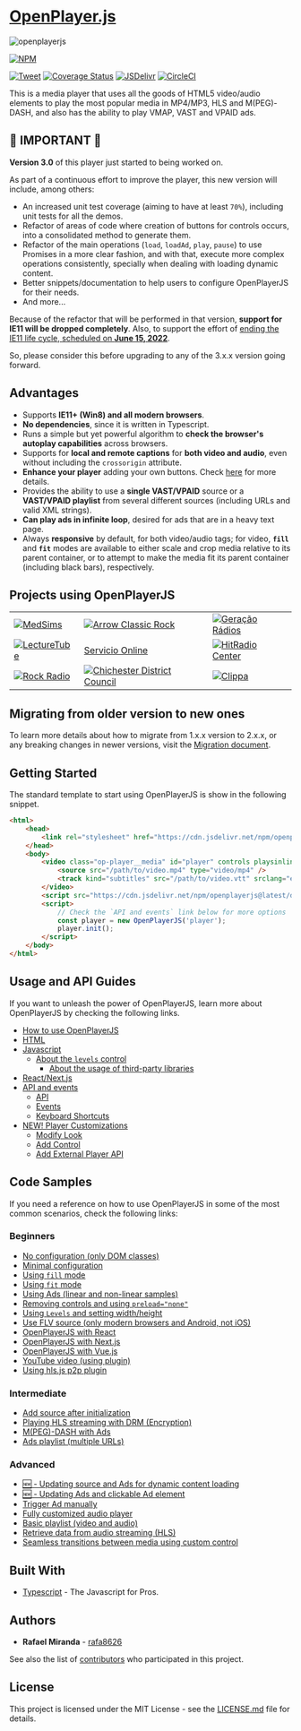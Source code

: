 # [OpenPlayer.js](https://www.openplayerjs.com)

![openplayerjs](https://user-images.githubusercontent.com/910829/46182430-d4c0f380-c299-11e8-89a8-c7554a70b66c.png)

[![NPM](https://nodeico.herokuapp.com/openplayerjs.svg)](https://npmjs.com/package/openplayerjs)

[![Tweet](https://img.shields.io/twitter/url/http/shields.io.svg?style=social)](https://twitter.com/intent/tweet?text=Support%20OpenPlayerJS%20by%20giving%20the%20project%20a%20start%20at%20&url=https://www.openplayerjs.com&hashtags=openplayerjs,mediaplayer,vpaid,opensourcerocks,streaming)
[![Coverage Status](https://coveralls.io/repos/github/openplayerjs/openplayerjs/badge.svg)](https://coveralls.io/github/openplayerjs/openplayerjs?branch=master)
[![JSDelivr](https://data.jsdelivr.com/v1/package/npm/openplayerjs/badge)](https://www.jsdelivr.com/package/npm/openplayerjs)
[![CircleCI](https://circleci.com/gh/openplayerjs/openplayerjs/tree/master.svg?style=svg)](https://circleci.com/gh/openplayerjs/openplayerjs/tree/master)

This is a media player that uses all the goods of HTML5 video/audio elements to play the most popular media in MP4/MP3, HLS and M(PEG)-DASH, and also has the ability to play VMAP, VAST and VPAID ads.

## 🚨 IMPORTANT 🚨

**Version 3.0** of this player just started to being worked on.

As part of a continuous effort to improve the player, this new version will include, among others:

-   An increased unit test coverage (aiming to have at least `70%`), including unit tests for all the demos.
-   Refactor of areas of code where creation of buttons for controls occurs, into a consolidated method to generate them.
-   Refactor of the main operations (`load`, `loadAd`, `play`, `pause`) to use Promises in a more clear fashion, and with that, execute more complex operations consistently, specially when dealing with loading dynamic content.
-   Better snippets/documentation to help users to configure OpenPlayerJS for their needs.
-   And more...

Because of the refactor that will be performed in that version, **support for IE11 will be dropped completely**. Also, to support the effort of [ending the IE11 life cycle, scheduled on **June 15, 2022**](https://docs.microsoft.com/en-us/lifecycle/faq/internet-explorer-microsoft-edge#:~:text=Internet%20Explorer%2011-,Is%20Internet%20Explorer%2011%20the%20last%20version%20of%20Internet%20Explorer,systems%20starting%20June%2015%2C%202022.).

So, please consider this before upgrading to any of the 3.x.x version going forward.

## Advantages

-   Supports **IE11+ (Win8) and all modern browsers**.
-   **No dependencies**, since it is written in Typescript.
-   Runs a simple but yet powerful algorithm to **check the browser's autoplay capabilities** across browsers.
-   Supports for **local and remote captions** for **both video and audio**, even without including the `crossorigin` attribute.
-   **Enhance your player** adding your own buttons. Check [here](./docs/customize.md) for more details.
-   Provides the ability to use a **single VAST/VPAID** source or a **VAST/VPAID playlist** from several different sources (including URLs and valid XML strings).
-   **Can play ads in infinite loop**, desired for ads that are in a heavy text page.
-   Always **responsive** by default, for both video/audio tags; for video, **`fill`** and **`fit`** modes are available to either scale and crop media relative to its parent container, or to attempt to make the media fit its parent container (including black bars), respectively.

## Projects using OpenPlayerJS

|                                                                                                                                                  |                                                                                                                                                                               |                                                                                                                                                      |
| ------------------------------------------------------------------------------------------------------------------------------------------------ | ----------------------------------------------------------------------------------------------------------------------------------------------------------------------------- | ---------------------------------------------------------------------------------------------------------------------------------------------------- |
| [![MedSims](https://img.medscapestatic.com/pi/global/icons/icon-medsims-logo@2x.png)](https://www.medscape.org/simulation)                       | [![Arrow Classic Rock](https://player.arrow.nl/tmp/images/logo.1507670326.jpg)](https://player.arrow.nl/ad.html)                                                              | [![Geração Rádios](https://user-images.githubusercontent.com/910829/168053773-8871dcf9-1f3a-4487-9f6d-95d4d461d945.png)](https://geracaoradios.com)  |
| [![LectureTube](https://live.video.tuwien.ac.at/room/assets/lecturetube_landscape.svg)](https://live.video.tuwien.ac.at/room/heart0/player.html) | [Servicio Online](https://40152354.servicio-online.net//INDEX.html)                                                                                                           | [![HitRadio Center](https://user-images.githubusercontent.com/910829/155380459-76856a41-5a19-4831-8ef8-6d0ae8d471f0.svg)](https://radiocenter.si)    |
| [![Rock Radio](https://user-images.githubusercontent.com/910829/155380461-9c74ff57-50a2-419c-b85a-dad8810b42c6.svg)](https://rockradio.si)       | [![Chichester District Council](https://www.chichester.gov.uk/chichesterdotnet/images/cdclogo.jpg)](https://chichester.moderngov.co.uk/ieListDocuments.aspx?CId=134&MId=1620) | [![Clippa](https://user-images.githubusercontent.com/910829/181409803-c9f25333-7c40-48fb-b54f-42f7e6f6537a.svg)](https://www.clippa.tv/bigKnightOut) |

## Migrating from older version to new ones

To learn more details about how to migrate from 1.x.x version to 2.x.x, or any breaking changes in newer versions, visit the [Migration document](./migration.md).

## Getting Started

The standard template to start using OpenPlayerJS is show in the following snippet.

```html
<html>
    <head>
        <link rel="stylesheet" href="https://cdn.jsdelivr.net/npm/openplayerjs@latest/dist/openplayer.min.css" />
    </head>
    <body>
        <video class="op-player__media" id="player" controls playsinline>
            <source src="/path/to/video.mp4" type="video/mp4" />
            <track kind="subtitles" src="/path/to/video.vtt" srclang="en" label="English" />
        </video>
        <script src="https://cdn.jsdelivr.net/npm/openplayerjs@latest/dist/openplayer.min.js"></script>
        <script>
            // Check the `API and events` link below for more options
            const player = new OpenPlayerJS('player');
            player.init();
        </script>
    </body>
</html>
```

## Usage and API Guides

If you want to unleash the power of OpenPlayerJS, learn more about OpenPlayerJS by checking the following links.

-   [How to use OpenPlayerJS](./docs/usage.md)
-   [HTML](./docs/usage.md#html)
-   [Javascript](./docs/usage.md#javascript)
    -   [About the `levels` control](./docs/usage.md#about-the-levels-control)
        -   [About the usage of third-party libraries](./docs/usage.md#about-the-usage-of-third-party-libraries)
-   [React/Next.js](./docs/usage.md#reactnextjs)
-   [API and events](./docs/api.md)
    -   [API](./docs/api.md#api)
    -   [Events](./docs/api.md#events)
    -   [Keyboard Shortcuts](./docs/api.md#keyboard-shortcuts)
-   [NEW! Player Customizations](./docs/customize.md)
    -   [Modify Look](./docs/customize.md#modify-look)
    -   [Add Control](./docs/customize.md#add-control)
    -   [Add External Player API](./docs/customize.md#add-external-player-api)

## Code Samples

If you need a reference on how to use OpenPlayerJS in some of the most common scenarios, check the following links:

### Beginners

-   [No configuration (only DOM classes)](https://codepen.io/rafa8626/pen/WaNxNB)
-   [Minimal configuration](https://codepen.io/rafa8626/pen/BqazxX)
-   [Using `fill` mode](https://codepen.io/rafa8626/pen/xxZXQoO)
-   [Using `fit` mode](https://codepen.io/rafa8626/pen/abmboKV)
-   [Using Ads (linear and non-linear samples)](https://codepen.io/rafa8626/pen/vVYKav)
-   [Removing controls and using `preload="none"`](https://codepen.io/rafa8626/pen/OJyMwxX)
-   [Using `Levels` and setting width/height](https://codepen.io/rafa8626/pen/ExxXvZx)
-   [Use FLV source (only modern browsers and Android, not iOS)](https://codepen.io/rafa8626/pen/QWEZPaZ)
-   [OpenPlayerJS with React](https://codepen.io/rafa8626/pen/GRrVLMB)
-   [OpenPlayerJS with Next.js](https://codesandbox.io/s/vigorous-almeida-71gln)
-   [OpenPlayerJS with Vue.js](https://codepen.io/rafa8626/pen/JjWPLeo)
-   [YouTube video (using plugin)](https://codepen.io/rafa8626/pen/wvvOYpg)
-   [Using hls.js p2p plugin](https://codepen.io/rafa8626/pen/PoPLMxo)

### Intermediate

-   [Add source after initialization](https://codepen.io/rafa8626/pen/YzzgJrK)
-   [Playing HLS streaming with DRM (Encryption)](https://codepen.io/rafa8626/pen/QZWEVy)
-   [M(PEG)-DASH with Ads](https://codepen.io/rafa8626/pen/Xxjmra)
-   [Ads playlist (multiple URLs)](https://codepen.io/rafa8626/pen/wvvxbMN)

### Advanced

-   [🆕 - Updating source and Ads for dynamic content loading](https://codepen.io/rafa8626/pen/gORJWVz)
-   [🆕 - Updating Ads and clickable Ad element](https://codepen.io/rafa8626/pen/OJmEzXw)
-   [Trigger Ad manually](https://codepen.io/rafa8626/pen/abZNgoY)
-   [Fully customized audio player](https://codepen.io/rafa8626/pen/ExPLVRE)
-   [Basic playlist (video and audio)](https://codepen.io/rafa8626/pen/GRREQpX)
-   [Retrieve data from audio streaming (HLS)](https://codepen.io/rafa8626/pen/abbjrBW)
-   [Seamless transitions between media using custom control](https://codepen.io/rafa8626/pen/oNXmEza)

## Built With

-   [Typescript](https://www.typescriptlang.org/docs/home.html) - The Javascript for Pros.

## Authors

-   **Rafael Miranda** - [rafa8626](https://github.com/rafa8626)

See also the list of [contributors](https://github.com/openplayerjs/openplayerjs/contributors) who participated in this project.

## License

This project is licensed under the MIT License - see the [LICENSE.md](LICENSE.md) file for details.
